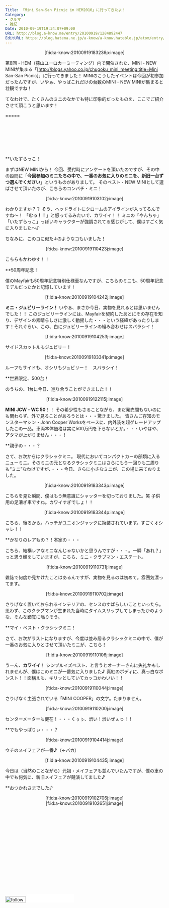 ```yaml
---
Title: 「Mini San-San Picnic in HEM2010」に行ってきたよ！
Category:
- クルマ
- 雑記
Date: 2010-09-19T19:34:07+09:00
URL: http://blog.a-know.me/entry/20100919/1284892447
EditURL: https://blog.hatena.ne.jp/a-know/a-know.hateblo.jp/atom/entry/12921228815727979802
---
```


<div align=center>[f:id:a-know:20100919183236p:image]</div>


第8回・HEM（蒜山ユーロカーミーティング）内で開催された、MINI・NEW MINIが集まる「[http://blogs.yahoo.co.jp/chugoku_mini_meeting:title=Mini San-San Picnic]」に行ってきました！
MINIのこうしたイベントは今回が初参加だったんですが、いやぁ、やっぱこれだけの台数のMINI・NEW MINIが集まると壮観ですね！

てなわけで、たくさんのミニのなかでも特に印象的だったものを、ここでご紹介させて頂こうと思います！


=====

<script async src="//pagead2.googlesyndication.com/pagead/js/adsbygoogle.js"></script>
<!-- article-top -->
<ins class="adsbygoogle"
     style="display:inline-block;width:728px;height:90px"
     data-ad-client="ca-pub-3463034538369189"
     data-ad-slot="8367620130"></ins>
<script>
(adsbygoogle = window.adsbygoogle || []).push({});
</script>


**いたずらっこ！

まずはNEW MINIから！
今回、受付時にアンケートを頂いたのですが、その中の設問に「<span style="font-weight:bold;">今回参加のミニたちの中で、一番のお気に入りのミニを、新旧一台ずつ選んでください</span>」というものがありまして。
そのベスト・NEW MINIとして選ばさせて頂いたのが、こちらのコンバチ・ミニ！


<div align=center>[f:id:a-know:20100919103102j:image]</div>


わかりますか？？
そう、ヘッドライトにクロームのアイラインが入ってるんですね〜！
「<span style="font-weight:bold;">むっ！！</span>」と怒ってるみたいで、カワイイ！！
ミニの「やんちゃ」「いたずらっこ」っぽいキャラクターが強調されてる感じがして、僕はすごく気に入りました〜♪


ちなみに、このコに似た↓のようなコもいました！


<div align=center>[f:id:a-know:20100919110423j:image]</div>


こちらもかわゆす！！


**50周年記念！

僕のMayfairも50周年記念特別仕様車なんですが、こちらのミニも、50周年記念モデルだったかと記憶しています！


<div align=center>[f:id:a-know:20100919104242j:image]</div>


<span style="font-weight:bold;">ミニ・ジュビリーライン！</span>
いやぁ、まさか今日、実物を見れるとは思いませんでした！！
このジュビリーラインには、Mayfairを契約したあとにその存在を知り、デザインの素晴らしさに激しく動揺した・・・という経緯があったりします！それぐらい、この、白にジュビリーラインの組み合わせはスバラシイ！


<div align=center>[f:id:a-know:20100919104253j:image]</div>


サイドスカットルもジュビリー！


<div align=center>[f:id:a-know:20100919183341p:image]</div>


ルーフもサイドも、オシリもジュビリー！　スバラシイ！


**世界限定、500台！

のうちの、1台に今日、巡り合うことができました！！


<div align=center>[f:id:a-know:20100919122115j:image]</div>


<span style="font-weight:bold;">MINI JCW・WC 50</span>！！
その希少性もさることながら、まだ発売間もないのにも関わらず、外で見ることがあろうとは・・・驚きました。
皆さんご存知のモンスターマシン・John Cooper Worksをベースに、内外装を超グレードアップしたこの一品。車両本体価格は実に500万円を下らないとか。・・・いやはや、アタマが上がりません・・・！


**親子の・・・？

さて、お次からはクラシックミニ。
現代においてコンパクトカーの部類に入るニューミニ。そのミニの元となるクラシックミニはさらにもう一回りも二周りも“ミニ”なわけですが、・・・今日、さらに小さなミニが、この場に来ておりました。


<div align=center>[f:id:a-know:20100919183343p:image]</div>


こちらを見た瞬間、僕はもう無意識にシャッターを切っておりました。笑
子供用の足漕ぎ車ですね。カワイすぎでしょ！！


<div align=center>[f:id:a-know:20100919183344p:image]</div>


こちら、後ろから。ハッチがユニオンジャックに換装されています。すごくオシャレ！！


**かなりのレアもの？！本家の・・・

こちら、結構レアなミニなんじゃないかと思うんですが・・・。一瞬「あれ？」っと思う顔をしていますが、こちら、ミニ・クラブマン・エステート。


<div align=center>[f:id:a-know:20100919110731j:image]</div>


雑誌で何度か見かけたことはあるんですが、実物を見るのは初めて。雰囲気漂ってます。


<div align=center>[f:id:a-know:20100919110702j:image]</div>


さりげなく置いておられるインテリアの、センスのすばらしいことといったら。思わず、このクラブマンが生まれた当時にタイムスリップしてしまったかのような、そんな錯覚に陥りそう。



**マイ・ベスト・クラシックミニ！

さて、お次がラストになりますが、今度は並み居るクラシックミニの中で、僕が一番のお気に入りとさせて頂いたミニが、こちら！


<div align=center>[f:id:a-know:20100919110106j:image]</div>


うーん、<span style="font-weight:bold;">カワイイ</span>！
シンプルイズベスト、と言うとオーナーさんに失礼かもしれませんが、僕はこのミニが一番気に入りました♪
真紅のボディに、真っ白なボンスト！！面構えも、キリッとしていてカッコかわいい！！


<div align=center>[f:id:a-know:20100919110044j:image]</div>


さりげなく主張されている「MINI COOPER」の文字。たまりません。


<div align=center>[f:id:a-know:20100919110200j:image]</div>


センターメーターも健在！・・・くぅぅ、渋い！渋いぜぇっ！！


**でもやっぱりぃ・・・？

<div align=center>[f:id:a-know:20100919104414j:image]</div>


ウチのメイフェアが一番♪（←バカ）


<div align=center>[f:id:a-know:20100919104435j:image]</div>


今日は（当然のことながら）元祖・メイフェアも並んでいたんですが、僕の車の中でも何気に、新旧メイフェアが競演してました♪


**おつかれさまでした♪


<div align=center>[f:id:a-know:20100919102706j:image]</div>

<div align=center>[f:id:a-know:20100919102651j:image]</div>

<script async src="//pagead2.googlesyndication.com/pagead/js/adsbygoogle.js"></script>
<!-- article-bottom2 -->
<ins class="adsbygoogle"
     style="display:inline-block;width:300px;height:250px"
     data-ad-client="ca-pub-3463034538369189"
     data-ad-slot="5274552934"></ins>
<script>
(adsbygoogle = window.adsbygoogle || []).push({});
</script>


<div>
<a href='http://cloud.feedly.com/#subscription%2Ffeed%2Fhttp%3A%2F%2Fblog.a-know.me%2Ffeed'  target='blank'><img id='feedlyFollow' src='//s3.feedly.com/img/follows/feedly-follow-rectangle-volume-small_2x.png' alt='follow us in feedly' width='65' height='20'></a>

<iframe src="//blog.hatena.ne.jp/a-know/a-know.hateblo.jp/subscribe/iframe" allowtransparency="true" frameborder="0" scrolling="no" width="150" height="28"></iframe>
</div>
